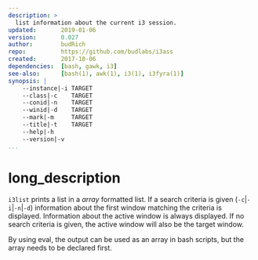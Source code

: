 ```yaml
---
description: >
  list information about the current i3 session.
updated:       2019-01-06
version:       0.027
author:        budRich
repo:          https://github.com/budlabs/i3ass
created:       2017-10-06
dependencies:  [bash, gawk, i3]
see-also:      [bash(1), awk(1), i3(1), i3fyra(1)]
synopsis: |
    --instance|-i TARGET
    --class|-c    TARGET
    --conid|-n    TARGET
    --winid|-d    TARGET
    --mark|-m     TARGET
    --title|-t    TARGET
    --help|-h
    --version|-v
...
```


# long_description

`i3list` prints a list in a *array* formatted list. 
If a search criteria is given 
(`-c`|`-i`|`-n`|`-d`) 
information about the first window matching the criteria is displayed. 
Information about the active window is always displayed. 
If no search criteria is given, 
the active window will also be the target window.

By using eval, 
the output can be used as an array in bash scripts, 
but the array needs to be declared first.
